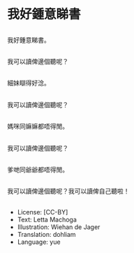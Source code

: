 # 我好鍾意睇書

##
我好鍾意睇書。

##
我可以讀俾邊個聽呢？

##
細妹瞓得好淰。

##
我可以讀俾邊個聽呢？

##
媽咪同嫲嫲都唔得閒。

##
我可以讀俾邊個聽呢？

##
爹哋同爺爺都唔得閒。

##
我可以讀俾邊個聽呢？我可以讀俾自己聽啦！

##
* License: [CC-BY]
* Text: Letta Machoga
* Illustration: Wiehan de Jager
* Translation: dohliam
* Language: yue
